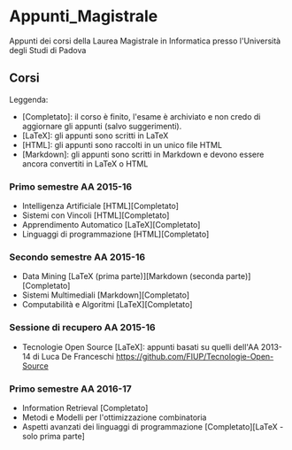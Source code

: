 # Appunti_Magistrale
Appunti dei corsi della Laurea Magistrale in Informatica presso l'Università degli Studi di Padova

## Corsi

Leggenda:

- [Completato]: il corso è finito, l'esame è archiviato e non credo di aggiornare gli appunti (salvo suggerimenti).
- [LaTeX]: gli appunti sono scritti in LaTeX
- [HTML]: gli appunti sono raccolti in un unico file HTML
- [Markdown]: gli appunti sono scritti in Markdown e devono essere ancora convertiti in LaTeX o HTML

### Primo semestre AA 2015-16

- Intelligenza Artificiale [HTML][Completato]
- Sistemi con Vincoli [HTML][Completato]
- Apprendimento Automatico [LaTeX][Completato]
- Linguaggi di programmazione [HTML][Completato]

### Secondo semestre AA 2015-16

- Data Mining [LaTeX (prima parte)][Markdown (seconda parte)][Completato]
- Sistemi Multimediali [Markdown][Completato]
- Computabilità e Algoritmi [LaTeX][Completato]

### Sessione di recupero AA 2015-16

- Tecnologie Open Source [LaTeX]: appunti basati su quelli dell'AA 2013-14 di Luca De Franceschi <https://github.com/FIUP/Tecnologie-Open-Source>

### Primo semestre AA 2016-17

- Information Retrieval [Completato]
- Metodi e Modelli per l'ottimizzazione combinatoria
- Aspetti avanzati dei linguaggi di programmazione [Completato][LaTeX - solo prima parte]
